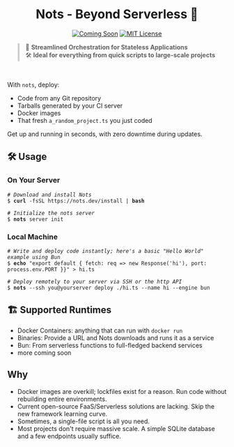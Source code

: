 <h1 align="center"> Nots - Beyond Serverless 🌟 </h1>
<p align="center">
  <a href="https://github.com/yourrepo/nots"><img src="https://img.shields.io/badge/Status-Coming%20Soon-yellow.svg" alt="Coming Soon"></a>
  <a href="https://opensource.org/licenses/MIT"><img src="https://img.shields.io/badge/License-MIT-green.svg" alt="MIT License"></a>
</p>

<blockquote style="border-left: 4px solid #ccc; padding-left: 1em;">
  🚀 <strong>Streamlined Orchestration for Stateless Applications</strong><br>
  🛠 <strong>Ideal for everything from quick scripts to large-scale projects</strong>
</blockquote>

<br>

With `nots`, deploy:
- Code from any Git repository
- Tarballs generated by your CI server
- Docker images
- That fresh `a_random_project.ts` you just coded

Get up and running in seconds, with zero downtime during updates.

## 🛠 Usage
### On Your Server
<pre><code><i># Download and install Nots</i>
$ <b>curl</b> -fsSL https://nots.dev/install | <b>bash</b>

<i># Initialize the nots server</i>
$ <b>nots</b> server init
</code></pre>

### Local Machine
<pre><code><i># Write and deploy code instantly; here's a basic "Hello World" example using Bun</i>
$ <b>echo</b> "export default { fetch: req => new Response('hi'), port: process.env.PORT }}" > hi.ts

<i># Deploy remotely to your server via SSH or the http API</i>
$ <b>nots</b> --ssh you@yourserver deploy ./hi.ts --name hi --engine bun
</code></pre>

## 🏗 Supported Runtimes
- Docker Containers: anything that can run with `docker run`
- Binaries: Provide a URL and Nots downloads and runs it as a service
- Bun: From serverless functions to full-fledged backend services
- more coming soon

## Why
* Docker images are overkill; lockfiles exist for a reason. Run code without rebuilding entire environments.
* Current open-source FaaS/Serverless solutions are lacking. Skip the new framework learning curve.
* Sometimes, a single-file script is all you need.
* Most projects don't require massive scale. A simple SQLite database and a few endpoints usually suffice.